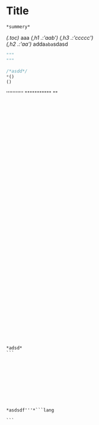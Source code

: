 # Title
```lang
*summery*  
```
*(.toc)* aaa *(,h1 .:'aab')* 
*(,h3 .:'ccccc')*   
*(,h2 .:'aa')*
adda`aba`sdasd
```python
"""
"""
```
```js
/*asdd*/
*()
()
```
'''''''''''
"""""""""""
""
``````















































*adsd*
```










*asdsdf'''*```lang

```